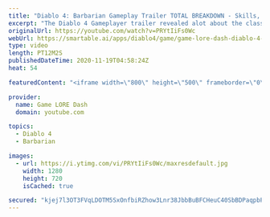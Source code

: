 ```yaml
---
title: "Diablo 4: Barbarian Gameplay Trailer TOTAL BREAKDOWN - Skills, Abilities, Locations, Items & MORE!"
excerpt: "The Diablo 4 Gameplayer trailer revealed alot about the class, but what did you miss? If you enjoyed this video please consider subscribing: ..."
originalUrl: https://youtube.com/watch?v=PRYtIiFs0Wc
webUrl: https://smartable.ai/apps/diablo4/game/game-lore-dash-diablo-4-barbarian-gameplay-trailer-total-breakdown-skills-abilities-locations-items-more/
type: video
length: PT12M2S
publishedDateTime: 2020-11-19T04:58:24Z
heat: 54

featuredContent: "<iframe width=\"800\" height=\"500\" frameborder=\"0\" src=\"https://www.youtube.com/embed/PRYtIiFs0Wc\" allow=\"accelerometer; autoplay; encrypted-media; gyroscope; picture-in-picture\" allowfullscreen></iframe>"

provider:
  name: Game LORE Dash
  domain: youtube.com

topics:
  - Diablo 4
  - Barbarian

images:
  - url: https://i.ytimg.com/vi/PRYtIiFs0Wc/maxresdefault.jpg
    width: 1280
    height: 720
    isCached: true

secured: "kjej7l3OT3FVqLDOTM5SxOnfbiRZhow3Lnr38JbbBuBFCHeuC40SbBDPaqpbP9GZWmW2DvKe1/HBGQoeoflrFn+cl88m2TzRe7njEAbRFN6NRGs3TW9mO18lHtIsvXTcTjgstRE2bl7lL1wlSXn2nFt17AzExsHxb653fiMjDnrwLzbXG9t9xMogn5SPhSp9nm5Dp83wjYNXxCqAvw/hXgRk7VdDbCHd4w/arvjWXS1gdTEE8ZMbZvEGdBswO5DdcJKgzplgfrvqTPMTeH+tBcjsShAoF3XV0HXZ1wVpILYAf8Aod9GwpfUx1OD6Za1OM+3hYdcLKvSpVLXU0r8/67nFyjMmLrSoi3sD37BLRedQV44nklnMy5SSqybUciVh+j/cYLlopBV6501aA8m8Ny0VU5q6hoI1Up0HEZZwX20=;qmVlxRctImycaK7/VCEDqA=="
---
```


